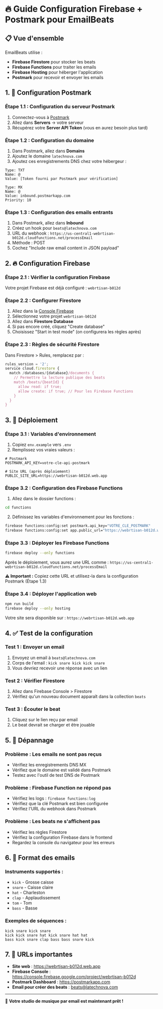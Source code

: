 # 🔥 Guide Configuration Firebase + Postmark pour EmailBeats

## 📋 Vue d'ensemble

EmailBeats utilise :

- **Firebase Firestore** pour stocker les beats
- **Firebase Functions** pour traiter les emails
- **Firebase Hosting** pour héberger l'application
- **Postmark** pour recevoir et envoyer les emails

## 1. 🔧 Configuration Postmark

### Étape 1.1 : Configuration du serveur Postmark

1. Connectez-vous à [Postmark](https://postmarkapp.com)
2. Allez dans **Servers** → votre serveur
3. Récupérez votre **Server API Token** (vous en aurez besoin plus tard)

### Étape 1.2 : Configuration du domaine

1. Dans Postmark, allez dans **Domains**
2. Ajoutez le domaine `latechnova.com`
3. Ajoutez ces enregistrements DNS chez votre hébergeur :

```dns
Type: TXT
Name: @
Value: [Token fourni par Postmark pour vérification]

Type: MX
Name: @
Value: inbound.postmarkapp.com
Priority: 10
```

### Étape 1.3 : Configuration des emails entrants

1. Dans Postmark, allez dans **Inbound**
2. Créez un hook pour `beats@latechnova.com`
3. URL du webhook : `https://us-central1-webrtisan-b012d.cloudfunctions.net/processEmail`
4. Méthode : POST
5. Cochez "Include raw email content in JSON payload"

## 2. 🔥 Configuration Firebase

### Étape 2.1 : Vérifier la configuration Firebase

Votre projet Firebase est déjà configuré : `webrtisan-b012d`

### Étape 2.2 : Configurer Firestore

1. Allez dans la [Console Firebase](https://console.firebase.google.com)
2. Sélectionnez votre projet `webrtisan-b012d`
3. Allez dans **Firestore Database**
4. Si pas encore créé, cliquez "Create database"
5. Choisissez "Start in test mode" (on configurera les règles après)

### Étape 2.3 : Règles de sécurité Firestore

Dans Firestore > Rules, remplacez par :

```javascript
rules_version = '2';
service cloud.firestore {
  match /databases/{database}/documents {
    // Permettre la lecture publique des beats
    match /beats/{beatId} {
      allow read: if true;
      allow create: if true; // Pour les Firebase Functions
    }
  }
}
```

## 3. 🚀 Déploiement

### Étape 3.1 : Variables d'environnement

1. Copiez `env.example` vers `.env`
2. Remplissez vos vraies valeurs :

```env
# Postmark
POSTMARK_API_KEY=votre-cle-api-postmark

# Site URL (après déploiement)
PUBLIC_SITE_URL=https://webrtisan-b012d.web.app
```

### Étape 3.2 : Configuration des Firebase Functions

1. Allez dans le dossier functions :

```bash
cd functions
```

2. Définissez les variables d'environnement pour les fonctions :

```bash
firebase functions:config:set postmark.api_key="VOTRE_CLE_POSTMARK"
firebase functions:config:set app.public_url="https://webrtisan-b012d.web.app"
```

### Étape 3.3 : Déployer les Firebase Functions

```bash
firebase deploy --only functions
```

Après le déploiement, vous aurez une URL comme :
`https://us-central1-webrtisan-b012d.cloudfunctions.net/processEmail`

**⚠️ Important :** Copiez cette URL et utilisez-la dans la configuration Postmark (Étape 1.3)

### Étape 3.4 : Déployer l'application web

```bash
npm run build
firebase deploy --only hosting
```

Votre site sera disponible sur : `https://webrtisan-b012d.web.app`

## 4. ✅ Test de la configuration

### Test 1 : Envoyer un email

1. Envoyez un email à `beats@latechnova.com`
2. Corps de l'email : `kick snare kick kick snare`
3. Vous devriez recevoir une réponse avec un lien

### Test 2 : Vérifier Firestore

1. Allez dans Firebase Console > Firestore
2. Vérifiez qu'un nouveau document apparaît dans la collection `beats`

### Test 3 : Écouter le beat

1. Cliquez sur le lien reçu par email
2. Le beat devrait se charger et être jouable

## 5. 🐛 Dépannage

### Problème : Les emails ne sont pas reçus

- Vérifiez les enregistrements DNS MX
- Vérifiez que le domaine est validé dans Postmark
- Testez avec l'outil de test DNS de Postmark

### Problème : Firebase Function ne répond pas

- Vérifiez les logs : `firebase functions:log`
- Vérifiez que la clé Postmark est bien configurée
- Vérifiez l'URL du webhook dans Postmark

### Problème : Les beats ne s'affichent pas

- Vérifiez les règles Firestore
- Vérifiez la configuration Firebase dans le frontend
- Regardez la console du navigateur pour les erreurs

## 6. 📧 Format des emails

### Instruments supportés :

- `kick` - Grosse caisse
- `snare` - Caisse claire
- `hat` - Charleston
- `clap` - Applaudissement
- `tom` - Tom
- `bass` - Basse

### Exemples de séquences :

```
kick snare kick snare
kick kick snare hat kick snare hat hat
bass kick snare clap bass bass snare kick
```

## 7. 🔗 URLs importantes

- **Site web** : https://webrtisan-b012d.web.app
- **Firebase Console** : https://console.firebase.google.com/project/webrtisan-b012d
- **Postmark Dashboard** : https://postmarkapp.com
- **Email pour créer des beats** : beats@latechnova.com

---

🎵 **Votre studio de musique par email est maintenant prêt !**
